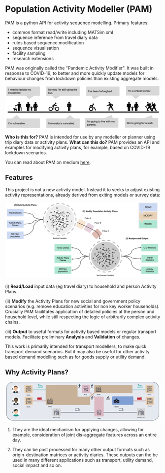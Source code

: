 # Population Activity Modeller (PAM)

PAM is a python API for activity sequence modelling. Primary features:

- common format read/write including MATSim xml
- sequence inference from travel diary data
- rules based sequence modification
- sequence visualisation
- facility sampling
- research extensions

PAM was originally called the "Pandemic Activity Modifier".
It was built in response to COVID-19, to better and more quickly update models for behaviour changes from lockdown policies than existing aggregate models.

 ![PAM](resources/PAM-motivation.png)

**Who is this for?** PAM is intended for use by any modeller or planner using trip diary data or activity plans.
**What can this do?** PAM provides an API and examples for modifying activity plans, for example, based on COVID-19 lockdown scenarios.

You can read about PAM on medium [here](https://medium.com/arupcitymodelling/pandemic-activity-modifier-intro-3d2dccbc716e).

## Features

This project is not a new activity model.
Instead it to seeks to adjust existing activity representations, already derived from exiting models or survey data:

![PAM](resources/PAM-features.png)

(i) **Read/Load** input data (eg travel diary) to household and person Activity Plans.

(ii) **Modify** the Activity Plans for new social and government policy scenarios (e.g. remove education activities for non key worker households).
Crucially PAM facilitates application of detailed policies at the person and household level, while still respecting the logic of arbitrarily complex activity chains.

(iii) **Output** to useful formats for activity based models or regular transport models.
Facilitate preliminary **Analysis** and **Validation** of changes.

This work is primarily intended for transport modellers, to make quick transport demand scenarios.
But it may also be useful for other activity based demand modelling such as for goods supply or utility demand.

## Why Activity Plans?

 ![example-activity-plans](resources/example-activity-plans.png)

1. They are the ideal mechanism for applying changes, allowing for example, consideration of joint dis-aggregate features across an entire day.

2. They can be post processed for many other output formats such as origin-destination matrices or activity diaries.
These outputs can the be used in many different applications such as transport, utility demand, social impact and so on.